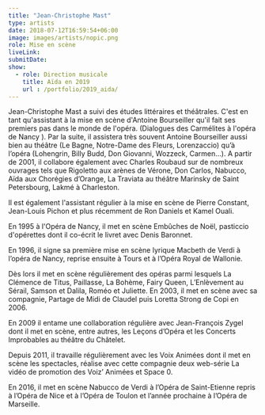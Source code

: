 ```yaml
---
title: "Jean-Christophe Mast"
type: artists
date: 2018-07-12T16:59:54+06:00
image: images/artists/nopic.png
role: Mise en scène
liveLink: 
submitDate: 
show:
  - role: Direction musicale
    title: Aïda en 2019
    url : /portfolio/2019_aida/
---
```


Jean-Christophe Mast a suivi des études littéraires et théâtrales. C'est en tant qu'assistant à la mise en scène d'Antoine Bourseiller qu'il fait ses premiers pas dans le monde de l'opéra. (Dialogues des Carmélites à l'opéra de Nancy ).
Par la suite, il assistera très souvent Antoine Bourseiller aussi bien au théâtre (Le Bagne, Notre-Dame des Fleurs, Lorenzaccio) qu’à l’opéra (Lohengrin, Billy Budd, Don Giovanni, Wozzeck, Carmen...). A partir de 2001, il collabore également avec Charles Roubaud sur de nombreux ouvrages tels que Rigoletto aux arènes de Vérone, Don Carlos, Nabucco, Aïda aux Chorégies d’Orange, La Traviata au théâtre Marinsky de Saint Petersbourg, Lakmé à Charleston.

Il est également l'assistant régulier à la mise en scène de Pierre Constant, Jean-Louis Pichon et plus récemment de Ron Daniels et Kamel Ouali.

En 1995 à l'Opéra de Nancy, il met en scène Embûches de Noël, pasticcio d'opérettes dont il co-écrit le livret avec Denis Baronnet.

En 1996, il signe sa première mise en scène lyrique Macbeth de Verdi à l’opéra de Nancy, reprise ensuite à Tours et à l’Opéra Royal de Wallonie.

Dès lors il met en scène régulièrement des opéras parmi lesquels La Clémence de Titus, Paillasse, La Bohème, Fairy Queen, L’Enlèvement au Sérail, Samson et Dalila, Roméo et Juliette.
En 2003, il met en scène avec sa compagnie, Partage de Midi de Claudel puis Loretta Strong de Copi en 2006.

En 2009 il entame une collaboration régulière avec Jean-François Zygel dont il met en scène, entre autres, les Leçons d’Opéra et les Concerts Improbables au théâtre du Châtelet.

Depuis 2011, il travaille régulièrement avec les Voix Animées dont il met en scène les spectacles, réalise avec cette compagnie deux web-série La vidéo de promotion des Voiz’ Animées et Space 0.

En 2016, il met en scène Nabucco de Verdi à l’Opéra de Saint-Etienne repris à l’Opéra de Nice et à l’Opéra de Toulon et l’année prochaine à l’Opéra de Marseille.
